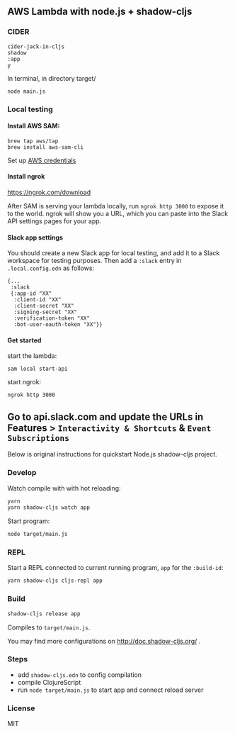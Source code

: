 AWS Lambda with node.js + shadow-cljs
----

### CIDER

    cider-jack-in-cljs
    shadow
    :app
    y

In terminal, in directory target/
   
    node main.js


### Local testing

#### Install AWS SAM:

```
brew tap aws/tap
brew install aws-sam-cli
```

Set up [AWS credentials](https://docs.aws.amazon.com/serverless-application-model/latest/developerguide/serverless-getting-started-set-up-credentials.html)

#### Install ngrok

https://ngrok.com/download

After SAM is serving your lambda locally, run `ngrok http 3000` to expose it to the world.
ngrok will show you a URL, which you can paste into the Slack API settings pages for your app.

#### Slack app settings

You should create a new Slack app for local testing, and add it to a Slack workspace for testing purposes.
Then add a `:slack` entry in `.local.config.edn` as follows:

```
{...
 :slack
 {:app-id "XX"
  :client-id "XX"
  :client-secret "XX"
  :signing-secret "XX"
  :verification-token "XX"
  :bot-user-oauth-token "XX"}}
 ```

 #### Get started

start the lambda:
```
sam local start-api
```

start ngrok:
```
ngrok http 3000
```

Go to api.slack.com and update the URLs in Features > `Interactivity & Shortcuts` & `Event Subscriptions`
----

Below is original instructions for quickstart Node.js shadow-cljs project.


### Develop

Watch compile with with hot reloading:

```bash
yarn
yarn shadow-cljs watch app
```

Start program:

```bash
node target/main.js
```

### REPL

Start a REPL connected to current running program, `app` for the `:build-id`:

```bash
yarn shadow-cljs cljs-repl app
```

### Build

```bash
shadow-cljs release app
```

Compiles to `target/main.js`.

You may find more configurations on http://doc.shadow-cljs.org/ .

### Steps

* add `shadow-cljs.edn` to config compilation
* compile ClojureScript
* run `node target/main.js` to start app and connect reload server

### License

MIT
